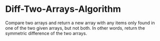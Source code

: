 # Diff-Two-Arrays-Algorithm
Compare two arrays and return a new array with any items only found in one of the two given arrays, but not both. In other words, return the symmetric difference of the two arrays.
